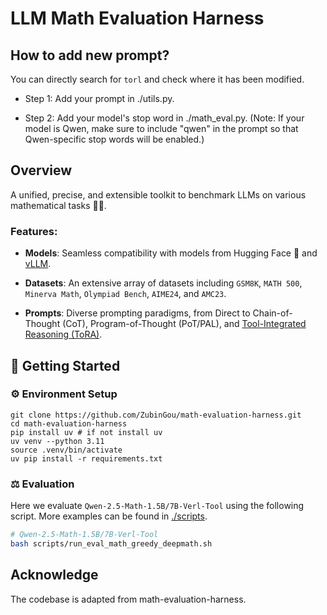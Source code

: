 # LLM Math Evaluation Harness
## How to add new prompt?
You can directly search for `torl` and check where it has been modified.

+ Step 1: Add your prompt in ./utils.py.

+ Step 2: Add your model's stop word in ./math_eval.py.
(Note: If your model is Qwen, make sure to include "qwen" in the prompt so that Qwen-specific stop words will be enabled.)

## Overview
A unified, precise, and extensible toolkit to benchmark LLMs on various mathematical tasks 🧮✨.

### Features:

- **Models**: Seamless compatibility with models from Hugging Face 🤗 and [vLLM](https://github.com/vllm-project/vllm).

- **Datasets**: An extensive array of datasets including `GSM8K`, `MATH 500`, `Minerva Math`, `Olympiad Bench`, `AIME24`, and `AMC23`.

- **Prompts**: Diverse prompting paradigms, from Direct to Chain-of-Thought (CoT), Program-of-Thought (PoT/PAL), and [Tool-Integrated Reasoning (ToRA)](https://github.com/microsoft/ToRA).


## 🚀 Getting Started

### ⚙️ Environment Setup
```
git clone https://github.com/ZubinGou/math-evaluation-harness.git
cd math-evaluation-harness
pip install uv # if not install uv
uv venv --python 3.11
source .venv/bin/activate
uv pip install -r requirements.txt
```

### ⚖️ Evaluation
Here we evaluate `Qwen-2.5-Math-1.5B/7B-Verl-Tool` using the following script. More examples can be found in [./scripts](./scripts).

```bash
# Qwen-2.5-Math-1.5B/7B-Verl-Tool
bash scripts/run_eval_math_greedy_deepmath.sh 
```

## Acknowledge
The codebase is adapted from math-evaluation-harness.
